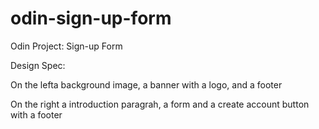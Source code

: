 # odin-sign-up-form

Odin Project: Sign-up Form

Design Spec:

On the lefta background image, a banner with a logo, and a footer

On the right a introduction paragrah, a form and a create account button with a footer

